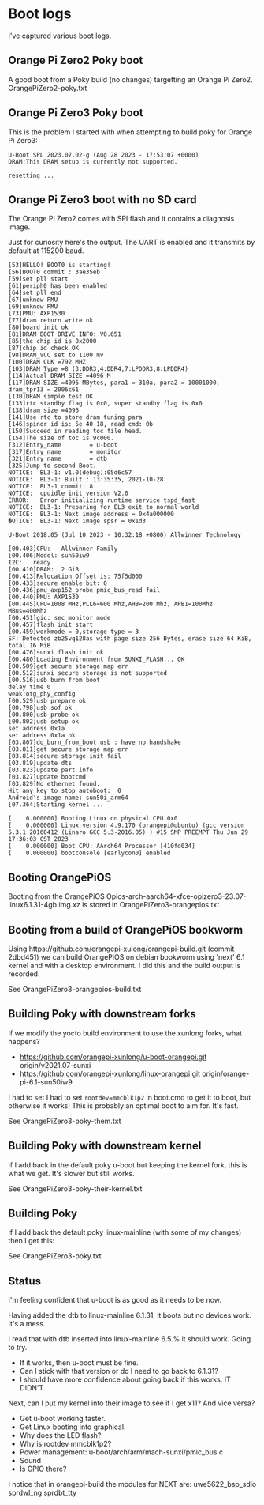 # Boot logs

I've captured various boot logs.

## Orange Pi Zero2 Poky boot

A good boot from a Poky build (no changes) targetting an Orange Pi Zero2.
OrangePiZero2-poky.txt

## Orange Pi Zero3 Poky boot

This is the problem I started with when attempting to build poky for
Orange Pi Zero3:

```
U-Boot SPL 2023.07.02-g (Aug 28 2023 - 17:53:07 +0000)
DRAM:This DRAM setup is currently not supported.

resetting ...

```

## Orange Pi Zero3 boot with no SD card

The Orange Pi Zero2 comes with SPI flash and it contains a diagnosis image.

Just for curiosity here's the output. The UART is enabled and it transmits by
default at 115200 baud.

```
[53]HELLO! BOOT0 is starting!
[56]BOOT0 commit : 3ae35eb
[59]set pll start
[61]periph0 has been enabled
[64]set pll end
[67]unknow PMU
[69]unknow PMU
[73]PMU: AXP1530
[77]dram return write ok
[80]board init ok
[81]DRAM BOOT DRIVE INFO: V0.651
[85]the chip id is 0x2000
[87]chip id check OK
[98]DRAM_VCC set to 1100 mv
[100]DRAM CLK =792 MHZ
[103]DRAM Type =8 (3:DDR3,4:DDR4,7:LPDDR3,8:LPDDR4)
[114]Actual DRAM SIZE =4096 M
[117]DRAM SIZE =4096 MBytes, para1 = 310a, para2 = 10001000, dram_tpr13 = 2006c61
[130]DRAM simple test OK.
[133]rtc standby flag is 0x0, super standby flag is 0x0
[138]dram size =4096
[141]Use rtc to store dram tuning para
[146]spinor id is: 5e 40 18, read cmd: 0b
[150]Succeed in reading toc file head.
[154]The size of toc is 9c000.
[312]Entry_name        = u-boot
[317]Entry_name        = monitor
[321]Entry_name        = dtb
[325]Jump to second Boot.
NOTICE:  BL3-1: v1.0(debug):05d6c57
NOTICE:  BL3-1: Built : 13:35:35, 2021-10-28
NOTICE:  BL3-1 commit: 8
NOTICE:  cpuidle init version V2.0
ERROR:   Error initializing runtime service tspd_fast
NOTICE:  BL3-1: Preparing for EL3 exit to normal world
NOTICE:  BL3-1: Next image address = 0x4a000000
�OTICE:  BL3-1: Next image spsr = 0x1d3

U-Boot 2018.05 (Jul 10 2023 - 10:32:18 +0800) Allwinner Technology

[00.403]CPU:   Allwinner Family
[00.406]Model: sun50iw9
I2C:   ready
[00.410]DRAM:  2 GiB
[00.413]Relocation Offset is: 75f5d000
[00.433]secure enable bit: 0
[00.436]pmu_axp152_probe pmic_bus_read fail
[00.440]PMU: AXP1530
[00.445]CPU=1008 MHz,PLL6=600 Mhz,AHB=200 Mhz, APB1=100Mhz  MBus=400Mhz
[00.451]gic: sec monitor mode
[00.457]flash init start
[00.459]workmode = 0,storage type = 3
SF: Detected zb25vq128as with page size 256 Bytes, erase size 64 KiB, total 16 MiB
[00.476]sunxi flash init ok
[00.480]Loading Environment from SUNXI_FLASH... OK
[00.509]get secure storage map err
[00.512]sunxi secure storage is not supported
[00.516]usb burn from boot
delay time 0
weak:otg_phy_config
[00.529]usb prepare ok
[00.798]usb sof ok
[00.800]usb probe ok
[00.802]usb setup ok
set address 0x1a
set address 0x1a ok
[03.807]do_burn_from_boot usb : have no handshake
[03.811]get secure storage map err
[03.814]secure storage init fail
[03.819]update dts
[03.823]update part info
[03.827]update bootcmd
[03.829]No ethernet found.
Hit any key to stop autoboot:  0 
Android's image name: sun50i_arm64
[07.364]Starting kernel ...

[    0.000000] Booting Linux on physical CPU 0x0
[    0.000000] Linux version 4.9.170 (orangepi@ubuntu) (gcc version 5.3.1 20160412 (Linaro GCC 5.3-2016.05) ) #15 SMP PREEMPT Thu Jun 29 17:36:03 CST 2023
[    0.000000] Boot CPU: AArch64 Processor [410fd034]
[    0.000000] bootconsole [earlycon0] enabled

```

## Booting OrangePiOS

Booting from the OrangePiOS Opios-arch-aarch64-xfce-opizero3-23.07-linux6.1.31-4gb.img.xz
is stored in OrangePiZero3-orangepios.txt

## Booting from a build of OrangePiOS bookworm

Using https://github.com/orangepi-xulong/orangepi-build.git (commit 2dbd451) we
can build OrangePiOS on debian bookworm using 'next' 6.1 kernel and with a desktop
environment. I did this and the build output is recorded.

See OrangePiZero3-orangepios-build.txt

## Building Poky with downstream forks

If we modify the yocto build environment to use the xunlong forks, what happens?

* https://github.com/orangepi-xunlong/u-boot-orangepi.git origin/v2021.07-sunxi
* https://github.com/orangepi-xunlong/linux-orangepi.git origin/orange-pi-6.1-sun50iw9

I had to set I had to set `rootdev=mmcblk1p2` in boot.cmd to get it to boot,
but otherwise it works! This is probably an optimal boot to aim for. It's fast.

See OrangePiZero3-poky-them.txt

## Building Poky with downstream kernel

If I add back in the default poky u-boot but keeping the kernel fork, this is
what we get. It's slower but still works.

See OrangePiZero3-poky-their-kernel.txt

## Building Poky

If I add back the default poky linux-mainline (with some of my changes) then I
get this:

See OrangePiZero3-poky.txt

## Status

I'm feeling confident that u-boot is as good as it needs to be now.

Having added the dtb to linux-mainline 6.1.31, it boots but no devices work. It's a mess.

I read that with dtb inserted into linux-mainline 6.5.% it should work. Going to try.
- If it works, then u-boot must be fine.
- Can I stick with that version or do I need to go back to 6.1.31?
- I should have more confidence about going back if this works. IT DIDN'T.

Next, can I put my kernel into their image to see if I get x11? And vice versa?

* Get u-boot working faster.
* Get Linux booting into graphical.
* Why does the LED flash?
* Why is rootdev mmcblk1p2?
* Power management: u-boot/arch/arm/mach-sunxi/pmic_bus.c
* Sound
* Is GPIO there?

I notice that in orangepi-build the modules for NEXT are: uwe5622_bsp_sdio sprdwl_ng sprdbt_tty

